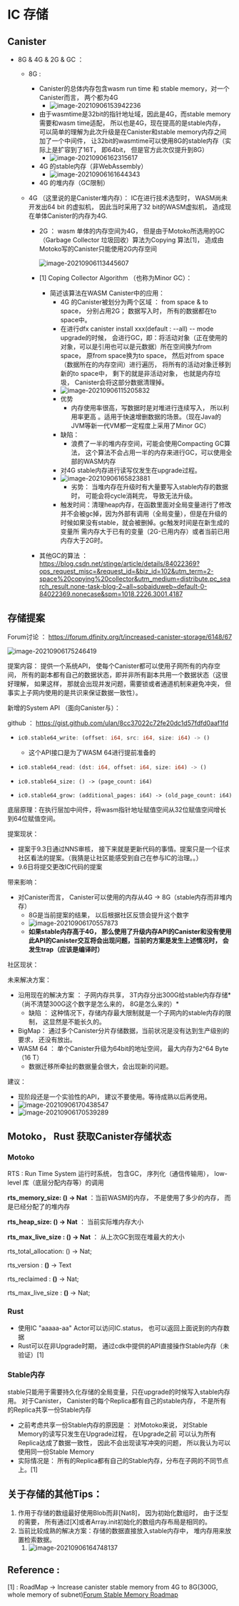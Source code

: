 # IC 存储 

## Canister

* 8G & 4G & 2G & GC ： 

  * 8G :

    * Canister的总体内存包含wasm run time 和 stable memory，对一个Canister而言， 两个都为4G
      * ![image-20210906153942236](C:\Users\20195\AppData\Roaming\Typora\typora-user-images\image-20210906153942236.png)
    * 由于wasmtime是32bit的指针地址域，因此是4G，而stable memory需要和wasm time适配， 所以也是4G，现在提高的是stable内存， 可以简单的理解为此次升级是在Canister和stable memory内存之间加了一个中间件， 让32bit的wasmtime可以使用8G的stable内存（实际上是扩容到了16T， 即64bit， 但是官方此次仅提升到8G）
      * ![image-20210906162315617](C:\Users\20195\AppData\Roaming\Typora\typora-user-images\image-20210906162315617.png)
    * 4G 的stable内存（非WebAssembly）
      * ![image-20210906161644343](C:\Users\20195\AppData\Roaming\Typora\typora-user-images\image-20210906161644343.png)
    * 4G 的堆内存（GC限制）

  * 4G （这里说的是Canister堆内存）： IC在进行技术选型时， WASM尚未开发出64 bit 的虚拟机， 因此当时采用了32 bit的WASM虚拟机， 造成现在单体Canister的内存为4G.

    * 2G ： wasm 单体的内存空间为4G， 但是由于Motoko所选用的GC（Garbage Collector 垃圾回收）算法为Copying 算法[1]， 造成由Motoko写的Canister只能使用2G内存空间

      ![image-20210906113445607](C:\Users\20195\AppData\Roaming\Typora\typora-user-images\image-20210906113445607.png)

    * [1] Coping Collector Algorithm （也称为Minor GC）： 

      * 简述该算法在WASM Canister中的应用：
        * 4G 的Canister被划分为两个区域 ： from space & to space， 分别占用2G； 数据写入时， 所有的数据都在to space中。
        * 在进行dfx canister install xxx(default : --all) -- mode upgrade的时候， 会进行GC，即：将活动对象（正在使用的对象，可以是引用也可以是元数据）所在空间换为from space， 原from space换为to space， 然后对from space（数据所在的内存空间）进行遍历， 将所有的活动对象迁移到新的to space中， 剩下的就是非活动对象， 也就是内存垃圾， Canister会将这部分数据清理掉。
        * ![image-20210906115205832](C:\Users\20195\AppData\Roaming\Typora\typora-user-images\image-20210906115205832.png)
        * 优势
          * 内存使用率很高，写数据时是对堆进行连续写入， 所以利用率更高 。适用于快速增删数据的场景。（现在Java的JVM等新一代VM都一定程度上采用了Minor GC）
        * 缺陷： 
          * 浪费了一半的堆内存空间，可能会使用Compacting GC算法， 这个算法不会占用一半的内存来进行GC，可以使用全部的WASM内存
        * 对4G stable内存进行读写仅发生在upgrade过程。
        * ![image-20210906165823881](C:\Users\20195\AppData\Roaming\Typora\typora-user-images\image-20210906165823881.png)
          * 劣势： 当堆内存在升级时有大量要写入stable内存的数据时， 可能会将cycle消耗完， 导致无法升级。 
        * 触发时间：清理heap内存，在函数里面对全局变量进行了修改并不会被gc掉，因为外部有调用（全局变量），但是在升级的时候如果没有stable，就会被删掉。gc触发时间是在新生成的变量所           需内存大于已有的变量（2G-已用内存）或者当前已用内存大于2G时。

    * 其他GC的算法 ： https://blog.csdn.net/stinge/article/details/84022369?ops_request_misc=&request_id=&biz_id=102&utm_term=2-space%20copying%20collector&utm_medium=distribute.pc_search_result.none-task-blog-2~all~sobaiduweb~default-0-84022369.nonecase&spm=1018.2226.3001.4187

## 存储提案

Forum讨论 ： https://forum.dfinity.org/t/increased-canister-storage/6148/67

![image-20210906175246419](C:\Users\20195\AppData\Roaming\Typora\typora-user-images\image-20210906175246419.png)

提案内容： 提供一个系统API， 使每个Canister都可以使用子网所有的内存空间， 所有的副本都有自己的数据状态，即并非所有副本共用一个数据状态（这很好理解， 如果这样， 那就会出现并发问题，需要锁或者通道机制来避免冲突， 但事实上子网内使用的是共识来保证数据一致性）。

新增的System API （面向Canister与）：

github ： https://gist.github.com/ulan/8cc37022c72fe20dc1d57fdfd0aaf1fd

* ```rust
  ic0.stable64_write: (offset: i64, src: i64, size: i64) -> ()
  ```

  * 这个API接口是为了WASM 64进行提前准备的

* ```rust
  ic0.stable64_read: (dst: i64, offset: i64, size: i64) -> ()
  ```

* ```
  ic0.stable64_size: () -> (page_count: i64)
  ```

* ```
  ic0.stable64_grow: (additional_pages: i64) -> (old_page_count: i64)
  ```

底层原理：在执行层加中间件，将wasm指针地址赋值空间从32位赋值空间增长到64位赋值空间。

提案现状： 

* 提案于9.3日通过NNS审核， 接下来就是更新代码的事情。提案只是一个征求社区看法的提案。（我猜是让社区能感受到自己在参与IC的治理。。）
* 9.6日将提交更改IC代码的提案

带来影响：

* 对Canister而言， Canister可以使用的内存从4G -> 8G（stable内存而非堆内存）
  * 8G是当前提案的结果， 以后根据社区反馈会提升这个数字
  * ![image-20210906170557873](C:\Users\20195\AppData\Roaming\Typora\typora-user-images\image-20210906170557873.png)
  * **如果stable内存高于4G， 那么使用了升级内存API的Canister和没有使用此API的Canister交互将会出现问题，当前的方案是发生上述情况时， 会发生trap（应该是编译时）**

社区现状：

未来解决方案：

* 沿用现在的解决方案 ： 子网内存共享， 3T内存分出300G给stable内存存储*（尚不清楚300G这个数字是怎么来的， 8G是怎么来的）*
  * 缺陷 ： 这种情况下，存储内存最大限制就是一个子网内的stable内存的限制， 这显然是不能长久的。
* BigMap： 通过多个Canister分片存储数据，当前状况是没有达到生产级别的要求， 还没有放出。
* WASM 64 ： 单个Canister升级为64bit的地址空间， 最大内存为2^64 Byte（16 T）
  * 数据迁移所牵扯的数据量会很大，会出现新的问题。

建议：

* 现阶段还是一个实验性的API， 建议不要使用。等待成熟以后再使用。
* ![image-20210906170438547](C:\Users\20195\AppData\Roaming\Typora\typora-user-images\image-20210906170438547.png)
* ![image-20210906170539289](C:\Users\20195\AppData\Roaming\Typora\typora-user-images\image-20210906170539289.png)



## Motoko， Rust 获取Canister存储状态

### Motoko

RTS : Run Time System 运行时系统， 包含GC， 序列化（通信传输用）， low-level 库（底层分配内存等）的调用

**rts_memory_size: () -> Nat** ：当前WASM的内存， 不是使用了多少的内存， 而是已经分配了的堆内存 

**rts_heap_size: () -> Nat** ： 当前实际堆内存大小

**rts_max_live_size : () -> Nat** ： 从上次GC到现在堆最大的大小

rts_total_allocation: () -> Nat;

rts_version : **()** -> Text  

 rts_reclaimed : **()** -> Nat;

 rts_max_live_size : **()** -> Nat;

### Rust

* 使用IC "aaaaa-aa" Actor可以访问IC.status， 也可以返回上面说到的内存数据
* Rust可以在非Upgrade时期， 通过cdk中提供的API直接操作Stable内存（未验证）[1] 

### Stable内存
stable只能用于需要持久化存储的全局变量，只在upgrade的时候写入stable内存用。
对于Canister， Canister的每个Replica都有自己的stable内存， 不是所有的Replica共享一份Stable内存
* 之前考虑共享一份Stable内存的原因是 ： 对Motoko来说， 对Stable Memory的读写只发生在Upgrade过程， 在Upgrade之前 可以认为所有Replica达成了数据一致性， 因此不会出现读写冲突的问题， 所以我认为可以使用同一份Stable Memory
* 实际情况是： 所有的Replica都有自己的Stable内存，分布在子网的不同节点上。[1]



## 关于存储的其他Tips：

1. 作用于存储的数组最好使用Blob而非[Nat8]， 因为初始化数组时， 由于泛型的需要， 所有通过[X]或者Array.init初始化的数组内存布局是相同的。
2. 当前比较成熟的解决方案：存储的数据直接放入stable内存中， 堆内存用来放置检索数据。
   1. ![image-20210906164748137](C:\Users\20195\AppData\Roaming\Typora\typora-user-images\image-20210906164748137.png)


## Reference :
[1] : RoadMap -> Increase canister stable memory from 4G to 8G(300G, whole memory of subnet)[Forum Stable Memory Roadmap](https://forum.dfinity.org/t/increased-canister-storage/6148/70?u=c-b-elite)
